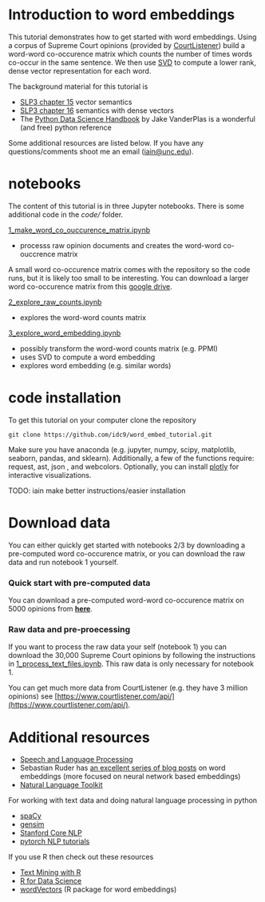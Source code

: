# Introduction to word embeddings

This tutorial demonstrates how to get started with word embeddings. Using a corpus of Supreme Court opinions (provided by [CourtListener](https://www.courtlistener.com)) build a word-word co-occurence matrix which counts the number of times words co-occur in the same sentence. We then use [SVD](https://en.wikipedia.org/wiki/Singular-value_decomposition) to compute a lower rank, dense vector representation for each word.

The background material for this tutorial is

- [SLP3 chapter 15](https://web.stanford.edu/~jurafsky/slp3/15.pdf) vector semantics
- [SLP3 chapter 16](https://web.stanford.edu/~jurafsky/slp3/16.pdf) semantics with dense vectors
- The [Python Data Science Handbook](https://jakevdp.github.io/PythonDataScienceHandbook/) by Jake VanderPlas is a wonderful (and free) python reference

Some additional resources are listed below. If you have any questions/comments shoot me an email (iain@unc.edu).


# notebooks
The content of this tutorial is in three Jupyter notebooks. There is some additional code in the *code/* folder.

[1_make_word_co_ouccurence_matrix.ipynb](https://github.com/idc9/word_embed_tutorial/blob/master/1_make_word_co_ouccurence_matrix.ipynb)
- processs raw opinion documents and creates the word-word co-ouccrence matrix 

A small word co-occurence matrix comes with the repository so the code runs, but it is likely too small to be interesting. You can download a larger word co-occurence matrix from this [google drive](https://drive.google.com/open?id=0B40b05f-8LWtVGsybWw4OTVyV00).

[2_explore_raw_counts.ipynb](https://github.com/idc9/word_embed_tutorial/blob/master/2_explore_raw_counts.ipynb)
- explores the word-word counts matrix

[3_explore_word_embedding.ipynb](https://github.com/idc9/word_embed_tutorial/blob/master/3_explore_word_embedding.ipynb)
- possibly transform the word-word counts matrix (e.g. PPMI)
- uses SVD to compute a word embedding
- explores word embedding (e.g. similar words)


# code installation

To get this tutorial on your computer clone the repository

```
git clone https://github.com/idc9/word_embed_tutorial.git
```

Make sure you have anaconda (e.g. jupyter, numpy, scipy, matplotlib, seaborn, pandas, and sklearn). Additionally, a few of the functions require: request, ast, json , and webcolors. Optionally, you can install [plotly](https://github.com/plotly/plotly.py) for interactive visualizations.

TODO: iain make better instructions/easier installation

# Download data

You can either quickly get started with notebooks 2/3 by downloading a pre-computed word co-occurence matrix, or you can download the raw data and run notebook 1 yourself.

### Quick start with pre-computed data

You can download a pre-computed word-word co-occurence matrix on 5000 opinions from [**here**](https://drive.google.com/open?id=0B40b05f-8LWtVGsybWw4OTVyV00).


### Raw data and pre-proecessing

If you want to process the raw data your self (notebook 1) you can download the 30,000 Supreme Court opinions by following the instructions in [1_process_text_files.ipynb](https://github.com/idc9/word_embed_tutorial/blob/master/1_process_text_files.ipynb). This raw data is only necessary for notebook 1.


You can get much more data from CourtListener (e.g. they have 3 million opinions) see [https://www.courtlistener.com/api/](https://www.courtlistener.com/api/).


# Additional resources

- [	Speech and Language Processing](https://web.stanford.edu/~jurafsky/slp3/)
- Sebastian Ruder has [an excellent series of blog posts](http://ruder.io/word-embeddings-1/) on word embeddings (more focused on neural network based embeddings)
- [Natural Language Toolkit](http://www.nltk.org/book/) 

For working with text data and doing natural language processing in python

- [spaCy](https://spacy.io/)
- [gensim](https://radimrehurek.com/gensim/)
- [Stanford Core NLP](https://github.com/dasmith/stanford-corenlp-python)
- [pytorch NLP tutorials](http://pytorch.org/tutorials/beginner/deep_learning_nlp_tutorial.html)

If you use R then check out these resources

- [Text Mining with R](http://tidytextmining.com/)
- [R for Data Science](http://r4ds.had.co.nz/)
- [wordVectors](https://github.com/bmschmidt/wordVectors) (R package for word embeddings)
